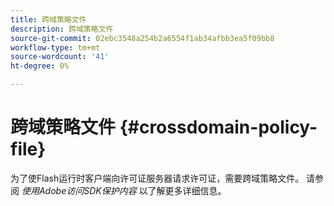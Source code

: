 ```yaml
---
title: 跨域策略文件
description: 跨域策略文件
source-git-commit: 02ebc3548a254b2a6554f1ab34afbb3ea5f09bb8
workflow-type: tm+mt
source-wordcount: '41'
ht-degree: 0%

---
```


# 跨域策略文件 {#crossdomain-policy-file}

为了使Flash运行时客户端向许可证服务器请求许可证，需要跨域策略文件。 请参阅 *使用Adobe访问SDK保护内容* 以了解更多详细信息。
